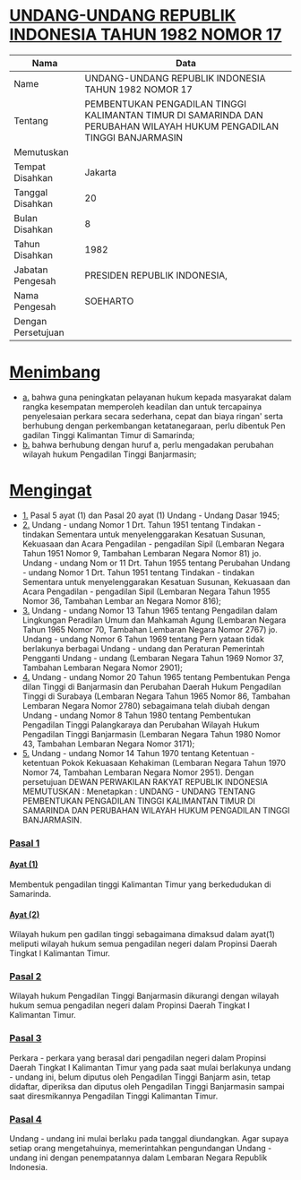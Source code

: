 # [UNDANG-UNDANG REPUBLIK INDONESIA TAHUN 1982 NOMOR 17](http://example.org/legal/peraturan/uu/1982/17)

| Nama | Data |
| ------ | ----- |
|Name|UNDANG-UNDANG REPUBLIK INDONESIA TAHUN 1982 NOMOR 17|
|Tentang| PEMBENTUKAN PENGADILAN TINGGI KALIMANTAN TIMUR DI SAMARINDA DAN PERUBAHAN WILAYAH HUKUM PENGADILAN TINGGI BANJARMASIN|
|Memutuskan||
|Tempat Disahkan|Jakarta|
|Tanggal Disahkan|20|
|Bulan Disahkan|8|
|Tahun Disahkan|1982|
|Jabatan Pengesah|PRESIDEN REPUBLIK INDONESIA,|
|Nama Pengesah|SOEHARTO|
|Dengan Persetujuan||
# [Menimbang](http://example.org/legal/peraturan/uu/1982/17/menimbang)

* [a.](http://example.org/legal/peraturan/uu/1982/17/menimbang/huruf/a) bahwa guna peningkatan pelayanan hukum kepada masyarakat dalam rangka kesempatan memperoleh keadilan dan untuk tercapainya penyelesaian perkara secara sederhana, cepat dan biaya ringan' serta berhubung dengan perkembangan ketatanegaraan, perlu dibentuk Pen gadilan Tinggi Kalimantan Timur di Samarinda;
* [b.](http://example.org/legal/peraturan/uu/1982/17/menimbang/huruf/b) bahwa berhubung dengan huruf a, perlu mengadakan perubahan wilayah hukum Pengadilan Tinggi Banjarmasin;
# [Mengingat](http://example.org/legal/peraturan/uu/1982/17/mengingat)

* [1.](http://example.org/legal/peraturan/uu/1982/17/mengingat/huruf/0001) Pasal 5 ayat (1) dan Pasal 20 ayat (1) Undang - Undang Dasar 1945;
* [2.](http://example.org/legal/peraturan/uu/1982/17/mengingat/huruf/0002) Undang - undang Nomor 1 Drt. Tahun 1951 tentang Tindakan - tindakan Sementara untuk menyelenggarakan Kesatuan Susunan, Kekuasaan dan Acara Pengadilan - pengadilan Sipil (Lembaran Negara Tahun 1951 Nomor 9, Tambahan Lembaran Negara Nomor 81) jo. Undang - undang Nom or 11 Drt. Tahun 1955 tentang Perubahan Undang - undang Nomor 1 Drt. Tahun 1951 tentang Tindakan - tindakan Sementara untuk menyelenggarakan Kesatuan Susunan, Kekuasaan dan Acara Pengadilan - pengadilan Sipil (Lembaran Negara Tahun 1955 Nomor 36, Tambahan Lembar an Negara Nomor 816);
* [3.](http://example.org/legal/peraturan/uu/1982/17/mengingat/huruf/0003) Undang - undang Nomor 13 Tahun 1965 tentang Pengadilan dalam Lingkungan Peradilan Umum dan Mahkamah Agung (Lembaran Negara Tahun 1965 Nomor 70, Tambahan Lembaran Negara Nomor 2767) jo. Undang - undang Nomor 6 Tahun 1969 tentang Pern yataan tidak berlakunya berbagai Undang - undang dan Peraturan Pemerintah Pengganti Undang - undang (Lembaran Negara Tahun 1969 Nomor 37, Tambahan Lembaran Negara Nomor 2901);
* [4.](http://example.org/legal/peraturan/uu/1982/17/mengingat/huruf/0004) Undang - undang Nomor 20 Tahun 1965 tentang Pembentukan Penga dilan Tinggi di Banjarmasin dan Perubahan Daerah Hukum Pengadilan Tinggi di Surabaya (Lembaran Negara Tahun 1965 Nomor 86, Tambahan Lembaran Negara Nomor 2780) sebagaimana telah diubah dengan Undang - undang Nomor 8 Tahun 1980 tentang Pembentukan Pengadilan Tinggi Palangkaraya dan Perubahan Wilayah Hukum Pengadilan Tinggi Banjarmasin (Lembaran Negara Tahun 1980 Nomor 43, Tambahan Lembaran Negara Nomor 3171);
* [5.](http://example.org/legal/peraturan/uu/1982/17/mengingat/huruf/0005) Undang - undang Nomor 14 Tahun 1970 tentang Ketentuan - ketentuan Pokok Kekuasaan Kehakiman (Lembaran Negara Tahun 1970 Nomor 74, Tambahan Lembaran Negara Nomor 2951). Dengan persetujuan DEWAN PERWAKILAN RAKYAT REPUBLIK INDONESIA MEMUTUSKAN : Menetapkan : UNDANG - UNDANG TENTANG PEMBENTUKAN PENGADILAN TINGGI KALIMANTAN TIMUR DI SAMARINDA DAN PERUBAHAN WILAYAH HUKUM PENGADILAN TINGGI BANJARMASIN.

### [Pasal 1](http://example.org/legal/peraturan/uu/1982/17/pasal/0001)

#### [Ayat (1)](http://example.org/legal/peraturan/uu/1982/17/pasal/0001/versi/19820820/ayat/0001)
Membentuk pengadilan tinggi Kalimantan Timur yang berkedudukan di Samarinda.

#### [Ayat (2)](http://example.org/legal/peraturan/uu/1982/17/pasal/0001/versi/19820820/ayat/0002)
Wilayah hukum pen gadilan tinggi sebagaimana dimaksud dalam ayat(1) meliputi wilayah hukum semua pengadilan negeri dalam Propinsi Daerah Tingkat I Kalimantan Timur.


### [Pasal 2](http://example.org/legal/peraturan/uu/1982/17/pasal/0002)
Wilayah hukum Pengadilan Tinggi Banjarmasin dikurangi dengan wilayah hukum semua pengadilan negeri dalam Propinsi Daerah Tingkat I Kalimantan Timur.


### [Pasal 3](http://example.org/legal/peraturan/uu/1982/17/pasal/0003)
Perkara - perkara yang berasal dari pengadilan negeri dalam Propinsi Daerah Tingkat I Kalimantan Timur yang pada saat mulai berlakunya undang - undang ini, belum diputus oleh Pengadilan Tinggi Banjarm asin, tetap didaftar, diperiksa dan diputus oleh Pengadilan Tinggi Banjarmasin sampai saat diresmikannya Pengadilan Tinggi Kalimantan Timur.


### [Pasal 4](http://example.org/legal/peraturan/uu/1982/17/pasal/0004)
Undang - undang ini mulai berlaku pada tanggal diundangkan. Agar supaya setiap orang mengetahuinya, memerintahkan pengundangan Undang - undang ini dengan penempatannya dalam Lembaran Negara Republik Indonesia.
